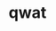 ---
title: qwat
parent: Words
last_modified_date: 2021-11-18

transcriptions:
  - ˈkwʌt
translations:
  - "what"
etymology:
  From English `what`
---